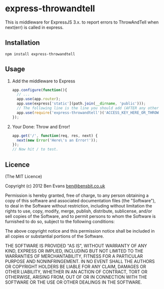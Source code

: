 # express-throwandtell

This is middleware for ExpressJS 3.x. to report errors to ThrowAndTell when next(err) is called in express.

## Installation

`npm install express-throwandtell`

## Usage

1. Add the middleware to Express

    ```javascript
    app.configure(function(){
      // ...
      app.use(app.router);
      app.use(express['static'](path.join(__dirname, 'public')));
      // The following line is the line you should add (AFTER any other).
      app.use(require('express-throwandtell')('ACCESS_KEY_HERE_OR_THROWANDTELL_OPTIONS_CONFIG'));
    });
    ```
2. Your Done: Throw and Error!
    ```javascript
    app.get('/', function(req, res, next) {
      next(new Error('Here\'s an Error!'));
    });
    // Now hit / to test.
    ```

## Licence

(The MIT Licence)

Copyright (c) 2012 Ben Evans <ben@bensbit.co.uk>

Permission is hereby granted, free of charge, to any person obtaining a copy of this software and associated documentation files (the "Software"), to deal in the Software without restriction, including without limitation the rights to use, copy, modify, merge, publish, distribute, sublicense, and/or sell copies of the Software, and to permit persons to whom the Software is furnished to do so, subject to the following conditions:

The above copyright notice and this permission notice shall be included in all copies or substantial portions of the Software.

THE SOFTWARE IS PROVIDED "AS IS", WITHOUT WARRANTY OF ANY KIND, EXPRESS OR IMPLIED, INCLUDING BUT NOT LIMITED TO THE WARRANTIES OF MERCHANTABILITY, FITNESS FOR A PARTICULAR PURPOSE AND NONINFRINGEMENT. IN NO EVENT SHALL THE AUTHORS OR COPYRIGHT HOLDERS BE LIABLE FOR ANY CLAIM, DAMAGES OR OTHER LIABILITY, WHETHER IN AN ACTION OF CONTRACT, TORT OR OTHERWISE, ARISING FROM, OUT OF OR IN CONNECTION WITH THE SOFTWARE OR THE USE OR OTHER DEALINGS IN THE SOFTWARE.
